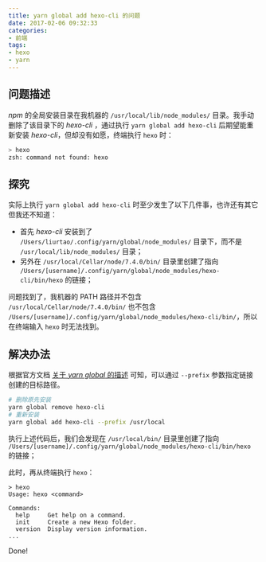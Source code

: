 ```yaml
---
title: yarn global add hexo-cli 的问题
date: 2017-02-06 09:32:33
categories:
- 前端
tags:
- hexo
- yarn
---
```


<!-- more -->

## 问题描述

*npm* 的全局安装目录在我机器的 `/usr/local/lib/node_modules/` 目录。我手动删除了该目录下的 *hexo-cli* ，通过执行 `yarn global add hexo-cli` 后期望能重新安装 *hexo-cli*，但却没有如愿，终端执行 `hexo` 时：

```bash
> hexo
zsh: command not found: hexo
```

## 探究

实际上执行 `yarn global add hexo-cli` 时至少发生了以下几件事，也许还有其它但我还不知道：

* 首先 *hexo-cli* 安装到了 `/Users/liurtao/.config/yarn/global/node_modules/` 目录下，而不是 `/usr/local/lib/node_modules/` 目录；
* 另外在 `/usr/local/Cellar/node/7.4.0/bin/` 目录里创建了指向 `/Users/[username]/.config/yarn/global/node_modules/hexo-cli/bin/hexo` 的链接；

问题找到了，我机器的 PATH 路径并不包含 `/usr/local/Cellar/node/7.4.0/bin/` 也不包含 `/Users/[username]/.config/yarn/global/node_modules/hexo-cli/bin/`，所以在终端输入 `hexo` 时无法找到。

## 解决办法

根据官方文档 [关于 *yarn global* 的描述](https://yarnpkg.com/lang/en/docs/cli/global/) 可知，可以通过 `--prefix` 参数指定链接创建的目标路径。

```bash
# 删除原先安装
yarn global remove hexo-cli
# 重新安装
yarn global add hexo-cli --prefix /usr/local
```

执行上述代码后，我们会发现在 `/usr/local/bin/` 目录里创建了指向 `/Users/[username]/.config/yarn/global/node_modules/hexo-cli/bin/hexo` 的链接；

此时，再从终端执行 `hexo`：

```
> hexo
Usage: hexo <command>

Commands:
  help     Get help on a command.
  init     Create a new Hexo folder.
  version  Display version information.
...
```

Done!
